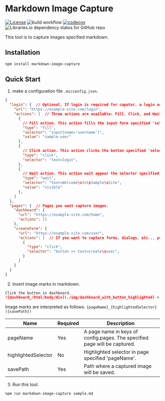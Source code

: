 # Markdown Image Capture

[![License](https://img.shields.io/badge/License-Apache_2.0-blue.svg)](https://opensource.org/licenses/Apache-2.0)
![build workflow](https://github.com/RyoheiTaima/markdown-image-capture/actions/workflows/build.yml/badge.svg)
[![codecov](https://codecov.io/gh/RyoheiTaima/markdown-image-capture/branch/master/graph/badge.svg?token=8F55ID109P)](https://codecov.io/gh/RyoheiTaima/markdown-image-capture)
![Libraries.io dependency status for GitHub repo](https://img.shields.io/librariesio/github/RyoheiTaima/markdown-image-capture)

This tool is to capture images specified markdown.

## Installation

```sh
npm install markdown-image-capture
```

## Quick Start

1. make a configuration file `.micconfig.json`.

  ```json
  {
    "login": {  // Optional. If login is required for caputur, a login action should be set.
      "url": "https://example-site.com/login",
      "actions": [  // Three actions are available: Fill, Click, and Wait.
        {
          // Fill action. This action fills the input form specified 'selector' with 'value'.
          "type": "fill",
          "selector": "input[name='username']",
          "value": "sample-user"
        },
        {
          // Click action. This action clicks the button specified 'selector'.
          "type": "click",
          "selector": "text=login",
        },
        {
          // Wait action. This action wait appear the selector specified 'selector'. If 'value' is 'hidden', wait disappear the selector.
          "type": "wait",
          "selector": "text=Welcome\sto\sSample\sSite",
          "value": "visible"
        },
      ]
    },
    "pages": {  // Pages you want capture images.
      "dashboard": {
        "url": "https://example-site.com/home",
        "actions": []
      },
      "createForm": {
        "url": "https://example-site.com/user",
        "actions": [  // If you want to capture forms, dialogs, etc.., you can specified actions like 'login'.
          {
            "type": "click",
            "selector": "button >> text=create\suser",
          }
        ]
      }
    }
  }
  ```
2. Insert image marks in markdown.

  ```markdown:sample.md
  Click the button in dashboard.
  ![dashboard_/html/body/div](./img/dashboard_with_button_highlighted) <-- Insert this.
  ```

  Image marks are interpreted as follows.
  `{pageName}_{highlightedSelector}({savePath})`

  | Name | Required | Description |
  | --- | --- | --- |
  | pageName | Yes | A page name in keys of config.pages. The specified page will be captured. |
  | highlightedSelector | No | Highlighted selector in page specified 'pageName'. |
  | savePath | Yes | Path where a captured image will be saved. |
3. Run this tool.

  ```sh
  npm run markdown-image-capture sample.md
  ```
